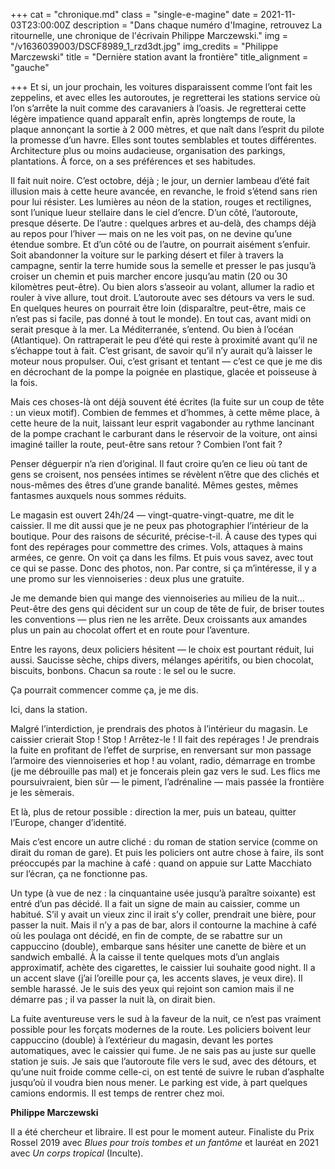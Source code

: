 +++
cat = "chronique.md"
class = "single-e-magine"
date = 2021-11-03T23:00:00Z
description = "Dans chaque numéro d'Imagine, retrouvez La ritournelle, une chronique de l'écrivain Philippe Marczewski."
img = "/v1636039003/DSCF8989_1_rzd3dt.jpg"
img_credits = "Philippe Marczewski"
title = "Dernière station avant la frontière"
title_alignment = "gauche"

+++
Et si, un jour prochain, les voitures disparaissent comme l’ont fait les zeppelins, et avec elles les autoroutes, je regretterai les stations service où l’on s’arrête la nuit comme des caravaniers à l’oasis. Je regretterai cette légère impatience quand apparaît enfin, après longtemps de route, la plaque annonçant la sortie à 2 000 mètres, et que naît dans l’esprit du pilote la promesse d’un havre. Elles sont toutes semblables et toutes différentes. Architecture plus ou moins audacieuse, organisation des parkings, plantations. À force, on a ses préférences et ses habitudes.

Il fait nuit noire. C’est octobre, déjà ; le jour, un dernier lambeau d’été fait illusion mais à cette heure avancée, en revanche, le froid s’étend sans rien pour lui résister. Les lumières au néon de la station, rouges et rectilignes, sont l’unique lueur stellaire dans le ciel d’encre. D’un côté, l’autoroute, presque déserte. De l’autre : quelques arbres et au-delà, des champs déjà au repos pour l’hiver — mais on ne les voit pas, on ne devine qu’une étendue sombre. Et d’un côté ou de l’autre, on pourrait aisément s’enfuir. Soit abandonner la voiture sur le parking désert et filer à travers la campagne, sentir la terre humide sous la semelle et presser le pas jusqu’à croiser un chemin et puis marcher encore jusqu’au matin (20 ou 30 kilomètres peut-être). Ou bien alors s’asseoir au volant, allumer la radio et rouler à vive allure, tout droit. L’autoroute avec ses détours va vers le sud. En quelques heures on pourrait être loin (disparaître, peut-être, mais ce n’est pas si facile, pas donné à tout le monde). En tout cas, avant midi on serait presque à la mer. La Méditerranée, s’entend. Ou bien à l’océan (Atlantique). On rattraperait le peu d’été qui reste à proximité avant qu’il ne s’échappe tout à fait. C’est grisant, de savoir qu’il n’y aurait qu’à laisser le moteur nous propulser. Oui, c’est grisant et tentant — c’est ce que je me dis en décrochant de la pompe la poignée en plastique, glacée et poisseuse à la fois.

Mais ces choses-là ont déjà souvent été écrites (la fuite sur un coup de tête : un vieux motif). Combien de femmes et d’hommes, à cette même place, à cette heure de la nuit, laissant leur esprit vagabonder au rythme lancinant de la pompe crachant le carburant dans le réservoir de la voiture, ont ainsi imaginé tailler la route, peut-être sans retour ? Combien l’ont fait ?

Penser déguerpir n’a rien d’original. Il faut croire qu’en ce lieu où tant de gens se croisent, nos pensées intimes se révèlent n’être que des clichés et nous-mêmes des êtres d’une grande banalité. Mêmes gestes, mêmes fantasmes auxquels nous sommes réduits.

Le magasin est ouvert 24h/24 — vingt-quatre-vingt-quatre, me dit le caissier. Il me dit aussi que je ne peux pas photographier l’intérieur de la boutique. Pour des raisons de sécurité, précise-t-il. À cause des types qui font des repérages pour commettre des crimes. Vols, attaques à mains armées, ce genre. On voit ça dans les films. Et puis vous savez, avec tout ce qui se passe. Donc des photos, non. Par contre, si ça m’intéresse, il y a une promo sur les viennoiseries : deux plus une gratuite.

Je me demande bien qui mange des viennoiseries au milieu de la nuit… Peut-être des gens qui décident sur un coup de tête de fuir, de briser toutes les conventions — plus rien ne les arrête. Deux croissants aux amandes plus un pain au chocolat offert et en route pour l’aventure.

Entre les rayons, deux policiers hésitent — le choix est pourtant réduit, lui aussi. Saucisse sèche, chips divers, mélanges apéritifs, ou bien chocolat, biscuits, bonbons. Chacun sa route : le sel ou le sucre.

Ça pourrait commencer comme ça, je me dis.

Ici, dans la station.

Malgré l’interdiction, je prendrais des photos à l’intérieur du magasin. Le caissier crierait Stop ! Stop ! Arrêtez-le ! Il fait des repérages ! Je prendrais la fuite en profitant de l’effet de surprise, en renversant sur mon passage l’armoire des viennoiseries et hop ! au volant, radio, démarrage en trombe (je me débrouille pas mal) et je foncerais plein gaz vers le sud. Les flics me poursuivraient, bien sûr — le piment, l’adrénaline — mais passée la frontière je les sèmerais.

Et là, plus de retour possible : direction la mer, puis un bateau, quitter l’Europe, changer d’identité.

Mais c’est encore un autre cliché : du roman de station service (comme on dirait du roman de gare). Et puis les policiers ont autre chose à faire, ils sont préoccupés par la machine à café : quand on appuie sur Latte Macchiato sur l’écran, ça ne fonctionne pas.

Un type (à vue de nez : la cinquantaine usée jusqu’à paraître soixante) est entré d’un pas décidé. Il a fait un signe de main au caissier, comme un habitué. S’il y avait un vieux zinc il irait s’y coller, prendrait une bière, pour passer la nuit. Mais il n’y a pas de bar, alors il contourne la machine à café où les poulaga ont décidé, en fin de compte, de se rabattre sur un cappuccino (double), embarque sans hésiter une canette de bière et un sandwich emballé. À la caisse il tente quelques mots d’un anglais approximatif, achète des cigarettes, le caissier lui souhaite good night. Il a un accent slave (j’ai l’oreille pour ça, les accents slaves, je veux dire). Il semble harassé. Je le suis des yeux qui rejoint son camion mais il ne démarre pas ; il va passer la nuit là, on dirait bien.

La fuite aventureuse vers le sud à la faveur de la nuit, ce n’est pas vraiment possible pour les forçats modernes de la route. Les policiers boivent leur cappuccino (double) à l’extérieur du magasin, devant les portes automatiques, avec le caissier qui fume. Je ne sais pas au juste sur quelle station je suis. Je sais que l’autoroute file vers le sud, avec des détours, et qu’une nuit froide comme celle-ci, on est tenté de suivre le ruban d’asphalte jusqu’où il voudra bien nous mener. Le parking est vide, à part quelques camions endormis. Il est temps de rentrer chez moi.

**Philippe Marczewski**

Il a été chercheur et libraire. Il est pour le moment auteur. Finaliste du Prix Rossel 2019 avec _Blues pour trois tombes et un fantôme_ et lauréat en 2021 avec _Un corps tropical_ (Inculte).
